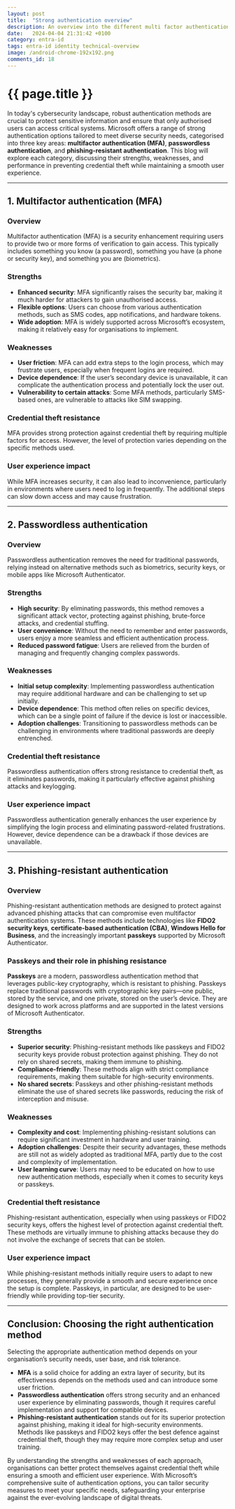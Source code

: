 ```yaml
---
layout: post
title:  "Strong authentication overview"
description: An overview into the different multi factor authentication methods in particular their relative strengths
date:   2024-04-04 21:31:42 +0100
category: entra-id
tags: entra-id identity technical-overview
image: /android-chrome-192x192.png
comments_id: 18
---
```

<h1>{{ page.title }}</h1>

In today's cybersecurity landscape, robust authentication methods are crucial to protect sensitive information and ensure that only authorised users can access critical systems. Microsoft offers a range of strong authentication options tailored to meet diverse security needs, categorised into three key areas: **multifactor authentication (MFA)**, **passwordless authentication**, and **phishing-resistant authentication**. This blog will explore each category, discussing their strengths, weaknesses, and performance in preventing credential theft while maintaining a smooth user experience.

---

## 1. Multifactor authentication (MFA)

### Overview
Multifactor authentication (MFA) is a security enhancement requiring users to provide two or more forms of verification to gain access. This typically includes something you know (a password), something you have (a phone or security key), and something you are (biometrics).

### Strengths
- **Enhanced security**: MFA significantly raises the security bar, making it much harder for attackers to gain unauthorised access.
- **Flexible options**: Users can choose from various authentication methods, such as SMS codes, app notifications, and hardware tokens.
- **Wide adoption**: MFA is widely supported across Microsoft’s ecosystem, making it relatively easy for organisations to implement.

### Weaknesses
- **User friction**: MFA can add extra steps to the login process, which may frustrate users, especially when frequent logins are required.
- **Device dependence**: If the user’s secondary device is unavailable, it can complicate the authentication process and potentially lock the user out.
- **Vulnerability to certain attacks**: Some MFA methods, particularly SMS-based ones, are vulnerable to attacks like SIM swapping.

### Credential theft resistance
MFA provides strong protection against credential theft by requiring multiple factors for access. However, the level of protection varies depending on the specific methods used.

### User experience impact
While MFA increases security, it can also lead to inconvenience, particularly in environments where users need to log in frequently. The additional steps can slow down access and may cause frustration.

---

## 2. Passwordless authentication

### Overview
Passwordless authentication removes the need for traditional passwords, relying instead on alternative methods such as biometrics, security keys, or mobile apps like Microsoft Authenticator.

### Strengths
- **High security**: By eliminating passwords, this method removes a significant attack vector, protecting against phishing, brute-force attacks, and credential stuffing.
- **User convenience**: Without the need to remember and enter passwords, users enjoy a more seamless and efficient authentication process.
- **Reduced password fatigue**: Users are relieved from the burden of managing and frequently changing complex passwords.

### Weaknesses
- **Initial setup complexity**: Implementing passwordless authentication may require additional hardware and can be challenging to set up initially.
- **Device dependence**: This method often relies on specific devices, which can be a single point of failure if the device is lost or inaccessible.
- **Adoption challenges**: Transitioning to passwordless methods can be challenging in environments where traditional passwords are deeply entrenched.

### Credential theft resistance
Passwordless authentication offers strong resistance to credential theft, as it eliminates passwords, making it particularly effective against phishing attacks and keylogging.

### User experience impact
Passwordless authentication generally enhances the user experience by simplifying the login process and eliminating password-related frustrations. However, device dependence can be a drawback if those devices are unavailable.

---

## 3. Phishing-resistant authentication

### Overview
Phishing-resistant authentication methods are designed to protect against advanced phishing attacks that can compromise even multifactor authentication systems. These methods include technologies like **FIDO2 security keys**, **certificate-based authentication (CBA)**, **Windows Hello for Business**, and the increasingly important **passkeys** supported by Microsoft Authenticator.

### Passkeys and their role in phishing resistance
**Passkeys** are a modern, passwordless authentication method that leverages public-key cryptography, which is resistant to phishing. Passkeys replace traditional passwords with cryptographic key pairs—one public, stored by the service, and one private, stored on the user’s device. They are designed to work across platforms and are supported in the latest versions of Microsoft Authenticator.

### Strengths
- **Superior security**: Phishing-resistant methods like passkeys and FIDO2 security keys provide robust protection against phishing. They do not rely on shared secrets, making them immune to phishing.
- **Compliance-friendly**: These methods align with strict compliance requirements, making them suitable for high-security environments.
- **No shared secrets**: Passkeys and other phishing-resistant methods eliminate the use of shared secrets like passwords, reducing the risk of interception and misuse.

### Weaknesses
- **Complexity and cost**: Implementing phishing-resistant solutions can require significant investment in hardware and user training.
- **Adoption challenges**: Despite their security advantages, these methods are still not as widely adopted as traditional MFA, partly due to the cost and complexity of implementation.
- **User learning curve**: Users may need to be educated on how to use new authentication methods, especially when it comes to security keys or passkeys.

### Credential theft resistance
Phishing-resistant authentication, especially when using passkeys or FIDO2 security keys, offers the highest level of protection against credential theft. These methods are virtually immune to phishing attacks because they do not involve the exchange of secrets that can be stolen.

### User experience impact
While phishing-resistant methods initially require users to adapt to new processes, they generally provide a smooth and secure experience once the setup is complete. Passkeys, in particular, are designed to be user-friendly while providing top-tier security.

---

## Conclusion: Choosing the right authentication method

Selecting the appropriate authentication method depends on your organisation’s security needs, user base, and risk tolerance. 

- **MFA** is a solid choice for adding an extra layer of security, but its effectiveness depends on the methods used and can introduce some user friction.
- **Passwordless authentication** offers strong security and an enhanced user experience by eliminating passwords, though it requires careful implementation and support for compatible devices.
- **Phishing-resistant authentication** stands out for its superior protection against phishing, making it ideal for high-security environments. Methods like passkeys and FIDO2 keys offer the best defence against credential theft, though they may require more complex setup and user training.

By understanding the strengths and weaknesses of each approach, organisations can better protect themselves against credential theft while ensuring a smooth and efficient user experience. With Microsoft’s comprehensive suite of authentication options, you can tailor security measures to meet your specific needs, safeguarding your enterprise against the ever-evolving landscape of digital threats.
